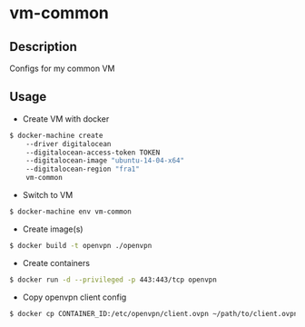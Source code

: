 # vm-common

## Description
Configs for my common VM

## Usage
- Create VM with docker
```sh
$ docker-machine create
    --driver digitalocean
    --digitalocean-access-token TOKEN
    --digitalocean-image "ubuntu-14-04-x64"
    --digitalocean-region "fra1"
    vm-common
```

- Switch to VM
```sh
$ docker-machine env vm-common
```

- Create image(s)
```sh
$ docker build -t openvpn ./openvpn
```

- Create containers
```sh
$ docker run -d --privileged -p 443:443/tcp openvpn
```

- Copy openvpn client config
```sh
$ docker cp CONTAINER_ID:/etc/openvpn/client.ovpn ~/path/to/client.ovpn
```
